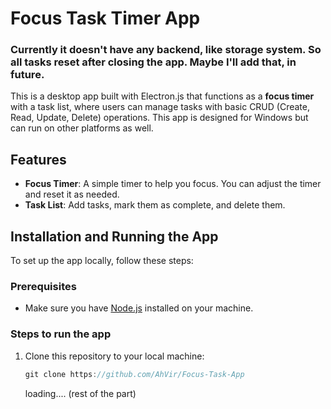 # Focus Task Timer App

<h3>Currently it doesn't have any backend, like storage system. So all tasks reset after closing the app. Maybe I'll add that, in future. </h3>

This is a desktop app built with Electron.js that functions as a **focus timer** with a task list, where users can manage tasks with basic CRUD (Create, Read, Update, Delete) operations. This app is designed for Windows but can run on other platforms as well.

## Features

- **Focus Timer**: A simple timer to help you focus. You can adjust the timer and reset it as needed.
- **Task List**: Add tasks, mark them as complete, and delete them.

## Installation and Running the App

To set up the app locally, follow these steps:

### Prerequisites

- Make sure you have [Node.js](https://nodejs.org/en/) installed on your machine.

### Steps to run the app

1. Clone this repository to your local machine:

   ```js
   git clone https://github.com/AhVir/Focus-Task-App
   ```

   loading.... (rest of the part)
